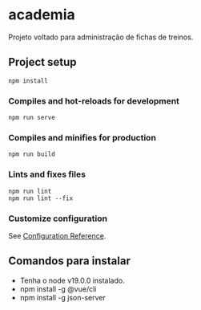 # academia

Projeto voltado para administração de fichas de treinos.

## Project setup
```
npm install
```

### Compiles and hot-reloads for development
```
npm run serve
```

### Compiles and minifies for production
```
npm run build
```

### Lints and fixes files
```
npm run lint
npm run lint --fix
```

### Customize configuration
See [Configuration Reference](https://cli.vuejs.org/config/).

## Comandos para instalar
- Tenha o node v19.0.0 instalado.
- npm install -g @vue/cli
- npm install -g json-server